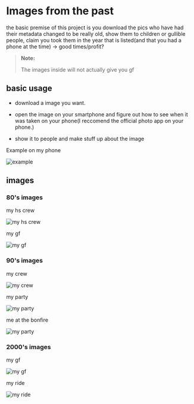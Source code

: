 # Images from the past




the basic premise of this project is you download the pics who have had their metadata changed to be really old, show them to children or gullible people, claim you took them in the year that is listed(and that you had a phone at the time) -> good times/profit? 

> **Note:**
>
> 
> The images inside will not actually give you gf 


## basic usage 

* download a image you want. 

* open the image on your smartphone and figure out how to see when it was taken on your phone(I reccomend the official photo app on your phone.) 

* show it to people and make stuff up about the image 


Example on my phone


![example](./Readme_img/Screenshot_20231126-190845_Gallery.jpg)


## images 


### 80's images 


my hs crew 

![my hs crew](./80's/my-hs-crew.png)

my gf

![my gf](./80's/my-gf.jpg)

### 90's images 

my crew

![my crew](./90's/my-crew.png)

my party

![my party](./90's/my-party.jpg)

me at the bonfire

![my party](./90's/me-at-the-bonfire.jpg)

### 2000's images 

my gf

![my gf](./00's/my-gf.jpg)

my ride

![my ride](./00's/my-ride.jpg)
